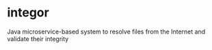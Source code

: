 # integor
Java microservice-based system to resolve files from the Internet and validate their integrity
